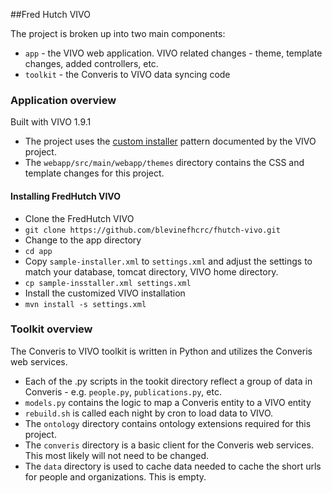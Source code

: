 
##Fred Hutch VIVO

The project is broken up into two main components:

 * `app` - the VIVO web application. VIVO related changes - theme, template changes, added controllers, etc. 
 * `toolkit` - the Converis to VIVO data syncing code

### Application overview

Built with VIVO 1.9.1

* The project uses the [custom installer](https://wiki.duraspace.org/display/VIVODOC19x/Installing+VIVO) pattern documented by the VIVO project. 
* The `webapp/src/main/webapp/themes` directory contains the CSS and template changes for this project. 

#### Installing FredHutch VIVO
* Clone the FredHutch VIVO
 * `git clone https://github.com/blevinefhcrc/fhutch-vivo.git`
* Change to the app directory
 * `cd app`
* Copy `sample-installer.xml` to `settings.xml` and adjust the settings to match your database, tomcat directory, VIVO home directory.
 * `cp sample-insstaller.xml settings.xml`
* Install the customized VIVO installation
 * `mvn install -s settings.xml`


### Toolkit overview

The Converis to VIVO toolkit is written in Python and utilizes the Converis web services.

 * Each of the .py scripts in the tookit directory reflect a group of data in Converis - e.g. `people.py`, `publications.py`, etc.
 * `models.py` contains the logic to map a Converis entity to a VIVO entity
 * `rebuild.sh` is called each night by cron to load data to VIVO. 
 * The `ontology` directory contains ontology extensions required for this project. 
 * The `converis` directory is a basic client for the Converis web services. This most likely will not need to be changed. 
 * The `data` directory is used to cache data needed to cache the short urls for people and organizations. This is empty. 
